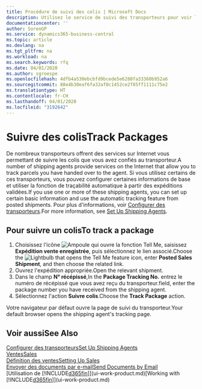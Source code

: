 ```yaml
---
title: Procédure de suivi des colis | Microsoft Docs
description: Utilisez le service de suivi des transporteurs pour voir la progression d'une livraison.
documentationcenter: ''
author: SorenGP
ms.service: dynamics365-business-central
ms.topic: article
ms.devlang: na
ms.tgt_pltfrm: na
ms.workload: na
ms.search.keywords: rfq
ms.date: 04/01/2020
ms.author: sgroespe
ms.openlocfilehash: 4dfb4a530ebcbfd9bcede5e6280fa33360b952a6
ms.sourcegitcommit: 88e4b30eaf6fa32af0c1452ce2f85ff1111c75e2
ms.translationtype: HT
ms.contentlocale: fr-CH
ms.lasthandoff: 04/01/2020
ms.locfileid: "3192642"
---
```

# <a name="track-packages"></a><span data-ttu-id="616d8-103">Suivre des colis</span><span class="sxs-lookup"><span data-stu-id="616d8-103">Track Packages</span></span>
<span data-ttu-id="616d8-104">De nombreux transporteurs offrent des services sur Internet vous permettant de suivre les colis que vous avez confiés au transporteur.</span><span class="sxs-lookup"><span data-stu-id="616d8-104">A number of shipping agents provide services on the Internet that allow you to track parcels you have handed over to the agent.</span></span> <span data-ttu-id="616d8-105">Si vous utilisez certains de ces transporteurs, vous pouvez configurer certaines informations de base et utiliser la fonction de traçabilité automatique à partir des expéditions validées.</span><span class="sxs-lookup"><span data-stu-id="616d8-105">If you use one or more of these shipping agents, you can set up certain basic information and use the automatic tracking feature from posted shipments.</span></span> <span data-ttu-id="616d8-106">Pour plus d'informations, voir [Configurer des transporteurs](sales-how-to-set-up-shipping-agents.md).</span><span class="sxs-lookup"><span data-stu-id="616d8-106">For more information, see [Set Up Shipping Agents](sales-how-to-set-up-shipping-agents.md).</span></span>  

## <a name="to-track-a-package"></a><span data-ttu-id="616d8-107">Pour suivre un colis</span><span class="sxs-lookup"><span data-stu-id="616d8-107">To track a package</span></span>
1. <span data-ttu-id="616d8-108">Choisissez l'icône ![Ampoule qui ouvre la fonction Tell Me](media/ui-search/search_small.png "Dites-moi ce que vous voulez faire"), saisissez **Expédition vente enregistrée**, puis sélectionnez le lien associé.</span><span class="sxs-lookup"><span data-stu-id="616d8-108">Choose the ![Lightbulb that opens the Tell Me feature](media/ui-search/search_small.png "Tell me what you want to do") icon, enter **Posted Sales Shipment**, and then choose the related link.</span></span>
2. <span data-ttu-id="616d8-109">Ouvrez l'expédition appropriée.</span><span class="sxs-lookup"><span data-stu-id="616d8-109">Open the relevant shipment.</span></span>
3. <span data-ttu-id="616d8-110">Dans le champ **N° récépissé**,</span><span class="sxs-lookup"><span data-stu-id="616d8-110">In the **Package Tracking No.**</span></span> <span data-ttu-id="616d8-111">entrez le numéro de récépissé que vous avez reçu du transporteur.</span><span class="sxs-lookup"><span data-stu-id="616d8-111">field, enter the package number you have received from the shipping agent.</span></span>
4. <span data-ttu-id="616d8-112">Sélectionnez l'action **Suivre colis**.</span><span class="sxs-lookup"><span data-stu-id="616d8-112">Choose the **Track Package** action.</span></span>

<span data-ttu-id="616d8-113">Votre navigateur par défaut ouvre la page de suivi du transporteur.</span><span class="sxs-lookup"><span data-stu-id="616d8-113">Your default browser opens the shipping agent's tracking page.</span></span>

## <a name="see-also"></a><span data-ttu-id="616d8-114">Voir aussi</span><span class="sxs-lookup"><span data-stu-id="616d8-114">See Also</span></span>
[<span data-ttu-id="616d8-115">Configurer des transporteurs</span><span class="sxs-lookup"><span data-stu-id="616d8-115">Set Up Shipping Agents</span></span>](sales-how-to-set-up-shipping-agents.md)  
[<span data-ttu-id="616d8-116">Ventes</span><span class="sxs-lookup"><span data-stu-id="616d8-116">Sales</span></span>](sales-manage-sales.md)  
[<span data-ttu-id="616d8-117">Définition des ventes</span><span class="sxs-lookup"><span data-stu-id="616d8-117">Setting Up Sales</span></span>](sales-setup-sales.md)  
[<span data-ttu-id="616d8-118">Envoyer des documents par e-mail</span><span class="sxs-lookup"><span data-stu-id="616d8-118">Send Documents by Email</span></span>](ui-how-send-documents-email.md)  
<span data-ttu-id="616d8-119">[Utilisation de [!INCLUDE[d365fin](includes/d365fin_md.md)]](ui-work-product.md)</span><span class="sxs-lookup"><span data-stu-id="616d8-119">[Working with [!INCLUDE[d365fin](includes/d365fin_md.md)]](ui-work-product.md)</span></span>

